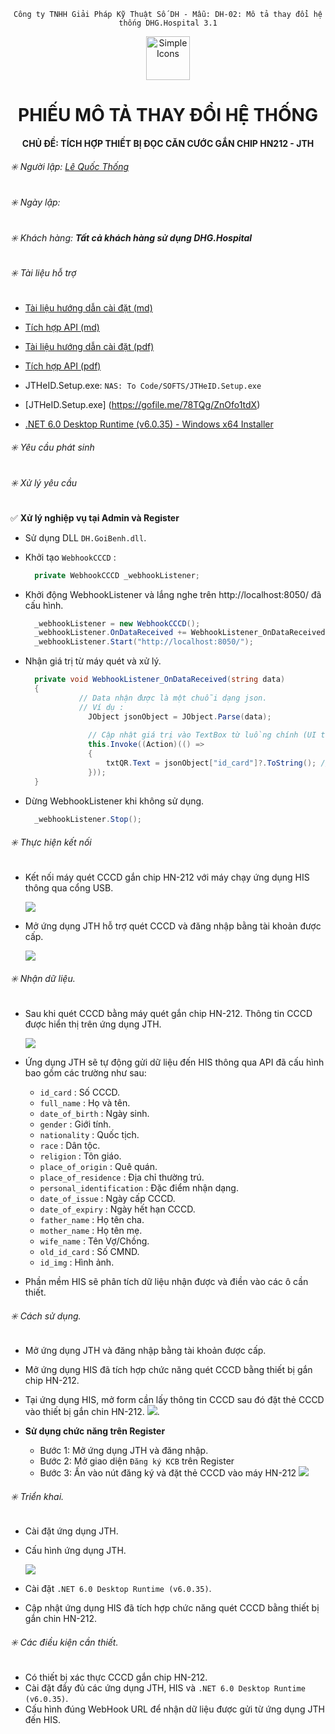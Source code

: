 <div align="center">

`Công ty TNHH Giải Pháp Kỹ Thuật Số DH - Mẫu: DH-02: Mô tả thay đổi hệ thống DHG.Hospital 3.1`

</div>

<div align="center">
  <img src="https://raw.githubusercontent.com/dh-hos/dhg.hospitalprinter/main/Deploy_Tools/Logo.ico" alt="Simple Icons" width=70>
  <h1>PHIẾU MÔ TẢ THAY ĐỔI HỆ THỐNG</h1>  
</div>
<div align="center">

#### CHỦ ĐỀ: TÍCH HỢP THIẾT BỊ ĐỌC CĂN CƯỚC GẮN CHIP HN212 - JTH

</div>

###### :eight_spoked_asterisk: Người lập: [Lê Quốc Thống](https://github.com/lequocthong29)

###### :eight_spoked_asterisk: Ngày lập:

###### :eight_spoked_asterisk: Khách hàng: **Tất cả khách hàng sử dụng DHG.Hospital**

###### :eight_spoked_asterisk: Tài liệu hỗ trợ

- [Tài liệu hướng dẫn cài đặt (md)](Tich-hop-doc-the-cccd-gan-chip-HN212-jth-api.md)

- [Tích hợp API (md)](Tich-hop-doc-the-cccd-gan-chip-HN212-jth.md)

- [Tài liệu hướng dẫn cài đặt (pdf)](Tich-hop-doc-the-cccd-gan-chip-HN212-jth.pdf)

- [Tích hợp API (pdf)](Tich-hop-doc-the-cccd-gan-chip-HN212-jth-api.pdf)

- JTHeID.Setup.exe: `NAS: To Code/SOFTS/JTHeID.Setup.exe`

- [JTHeID.Setup.exe] (https://gofile.me/78TQg/ZnOfo1tdX)

- [.NET 6.0 Desktop Runtime (v6.0.35) - Windows x64 Installer](https://download.visualstudio.microsoft.com/download/pr/0bfb4b48-9221-491f-8157-eed2307f13e6/3d7890b36ae32759d141633afd43787e/windowsdesktop-runtime-6.0.35-win-x64.exe)

###### :eight_spoked_asterisk: Yêu cầu phát sinh

###### :eight_spoked_asterisk: Xử lý yêu cầu
:white_check_mark: **Xử lý nghiệp vụ tại Admin và Register**

- Sử dụng DLL `DH.GoiBenh.dll`.
- Khởi tạo `WebhookCCCD` :
  ```csharp
    private WebhookCCCD _webhookListener;
  ```

- Khởi động WebhookListener và lắng nghe trên http://localhost:8050/ đã cấu hình.
  ```csharp
    _webhookListener = new WebhookCCCD();
    _webhookListener.OnDataReceived += WebhookListener_OnDataReceived; //Khi dữ liệu được nhận, sự kiện này sẽ được kích hoạt, xữ lý dữ liệu nhận được trong hàm này.
    _webhookListener.Start("http://localhost:8050/");
  ```

- Nhận giá trị từ máy quét và xử lý.
  ```csharp
    private void WebhookListener_OnDataReceived(string data)
    {
              // Data nhận được là một chuỗi dạng json.
              // Ví dụ :
                JObject jsonObject = JObject.Parse(data);
    
                // Cập nhật giá trị vào TextBox từ luồng chính (UI thread)
                this.Invoke((Action)(() =>
                {
                    txtQR.Text = jsonObject["id_card"]?.ToString(); // Lấy giá trị "id_card"
                }));
    }
  ```
- Dừng WebhookListener khi không sử dụng.
  ```csharp
    _webhookListener.Stop();
  ```

###### :eight_spoked_asterisk: Thực hiện kết nối
- Kết nối máy quét CCCD gắn chip HN-212 với máy chạy ứng dụng HIS thông qua cổng USB.

  ![](https://i.imgur.com/E6HvhBw.png)
  
- Mở ứng dụng JTH hỗ trợ quét CCCD và đăng nhập bằng tài khoản được cấp.

  ![](https://i.imgur.com/ku2tAM0.png)

###### :eight_spoked_asterisk: Nhận dữ liệu.
- Sau khi quét CCCD bằng máy quét gắn chip HN-212. Thông tin CCCD được hiển thị trên ứng dụng JTH.

  ![](https://i.imgur.com/94uv7OS.png)
  
- Ứng dụng JTH sẽ tự động gửi dữ liệu đến HIS thông qua API đã cấu hình bao gồm các trường như sau:
  + `id_card` : Số CCCD.
  + `full_name` : Họ và tên.
  + `date_of_birth` : Ngày sinh.
  + `gender` : Giới tính.
  + `nationality` : Quốc tịch.
  + `race` : Dân tộc.
  + `religion` : Tôn giáo.
  + `place_of_origin` : Quê quán.
  + `place_of_residence` : Địa chỉ thường trú.
  + `personal_identification` : Đặc điểm nhận dạng.
  + `date_of_issue` : Ngày cấp CCCD.
  + `date_of_expiry` : Ngày hết hạn CCCD.
  + `father_name` : Họ tên cha.
  + `mother_name` : Họ tên mẹ.
  + `wife_name` : Tên Vợ/Chồng.
  + `old_id_card` : Số CMND.
  + `id_img` : Hình ảnh.

- Phần mềm HIS sẽ phân tích dữ liệu nhận được và điền vào các ô cần thiết.

###### :eight_spoked_asterisk: Cách sử dụng.
- Mở ứng dụng JTH và đăng nhập bằng tài khoản được cấp.
- Mở ứng dụng HIS đã tích hợp chức năng quét CCCD bằng thiết bị gắn chip HN-212.
- Tại ứng dụng HIS, mở form cần lấy thông tin CCCD sau đó đặt thẻ CCCD vào thiết bị gắn chin HN-212.
  ![](https://i.imgur.com/GriJSHQ.png).

 - **Sử dụng chức năng trên Register**
   + Bước 1: Mở ứng dụng JTH và đăng nhập.
   + Bước 2: Mở giao diện `Đăng ký KCB` trên Register
   + Bước 3: Ấn vào nút đăng ký và đặt thẻ CCCD vào máy HN-212
     ![](https://i.imgur.com/5OzLhmt.gif)

###### :eight_spoked_asterisk: Triển khai.
- Cài đặt ứng dụng JTH.
- Cấu hình ứng dụng JTH.
  
  ![](https://i.imgur.com/jtSMbGc.png)
  
- Cài đặt `.NET 6.0 Desktop Runtime (v6.0.35)`.
- Cập nhật ứng dụng HIS đã tích hợp chức năng quét CCCD bằng thiết bị gắn chin HN-212.


###### :eight_spoked_asterisk: Các điều kiện cần thiết.
- Có thiết bị xác thực CCCD gắn chip HN-212.
- Cài đặt đầy đủ các ứng dụng JTH, HIS và `.NET 6.0 Desktop Runtime (v6.0.35)`.
- Cấu hình đúng WebHook URL để nhận dữ liệu được gửi từ ứng dụng JTH đến HIS.




